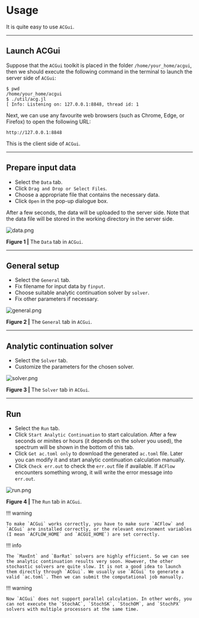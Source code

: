 # Usage

It is quite easy to use `ACGui`.

---

## Launch ACGui

Suppose that the `ACGui` toolkit is placed in the folder `/home/your_home/acgui`, then we should execute the following command in the terminal to launch the server side of `ACGui`:

```shell
$ pwd
/home/your_home/acgui
$ ./util/acg.jl
[ Info: Listening on: 127.0.0.1:8848, thread id: 1
```

Next, we can use any favourite web browsers (such as Chrome, Edge, or Firefox) to open the following URL:

```text
http://127.0.0.1:8848
```

This is the client side of `ACGui`.

---

## Prepare input data

* Select the `Data` tab.
* Click `Drag and Drop or Select Files`.
* Choose a appropriate file that contains the necessary data.
* Click `Open` in the pop-up dialogue box.

After a few seconds, the data will be uploaded to the server side. Note that the data file will be stored in the working directory in the server side.

![data.png](./assets/data.png)

**Figure 1 |** The `Data` tab in `ACGui`.

---

## General setup

* Select the `General` tab.
* Fix filename for input data by `finput`.
* Choose suitable analytic continuation solver by `solver`.
* Fix other parameters if necessary.

![general.png](./assets/general.png)

**Figure 2 |** The `General` tab in `ACGui`.

---

## Analytic continuation solver

* Select the `Solver` tab.
* Customize the parameters for the chosen solver.

![solver.png](./assets/solver.png)

**Figure 3 |** The `Solver` tab in `ACGui`.

---

## Run

* Select the `Run` tab.
* Click `Start Analytic Continuation` to start calculation. After a few seconds or minites or hours (it depends on the solver you used), the spectrum will be shown in the bottom of this tab.
* Click `Get ac.toml only` to download the generated `ac.toml` file. Later you can modify it and start analytic continuation calculation manually.
* Click `Check err.out` to check the `err.out` file if available. If `ACFlow` encounters something wrong, it will write the error message into `err.out`.

![run.png](./assets/run.png)

**Figure 4 |** The `Run` tab in `ACGui`.

!!! warning

    To make `ACGui` works correctly, you have to make sure `ACFlow` and `ACGui` are installed correctly, or the relevant environment variables (I mean `ACFLOW_HOME` and `ACGUI_HOME`) are set correctly.

!!! info

    The `MaxEnt` and `BarRat` solvers are highly efficient. So we can see the analytic continuation results very soon. However, the other stochastic solvers are quite slow. It is not a good idea to launch them directly through `ACGui`. We usually use `ACGui` to generate a valid `ac.toml`. Then we can submit the computational job manually.

!!! warning

    Now `ACGui` does not support parallel calculation. In other words, you can not execute the `StochAC`, `StochSK`, `StochOM`, and `StochPX` solvers with multiple processors at the same time.

